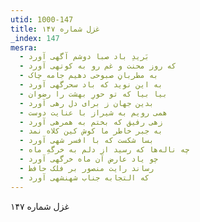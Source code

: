 ```yaml
---
utid: 1000-147
title: غزل شماره ۱۴۷
_index: 147
mesra:
  - بَریدِ باد صبا دوشم آگهی آورد
  - که روز محنت و غم رو به کوتهی آورد
  - به مطربانِ صبوحی دهیم جامه چاک
  - به این نوید که باد سحرگهی آورد
  - بیا بیا که تو حورِ بهشت را رضوان
  - بدین جهان ز برای دل رهی آورد
  - همی رویم به شیراز با عنایت دوست
  - زهی رفیق که بختم به همرهی آورد
  - به جبر خاطر ما کوش کین کلاه نمد
  - بسا شکست که با افسر شهی آورد
  - چه ناله‌ها که رسید از دلم به خرگهِ ماه
  - چو یاد عارض آن ماه خرگهی آورد
  - رساند رایت منصور بر فلک حافظ
  - که التجابه جناب شهنشهی آورد
---
```

غزل شماره ۱۴۷
